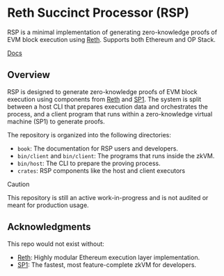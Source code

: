 # Reth Succinct Processor (RSP)

RSP is a minimal implementation of generating zero-knowledge proofs of EVM block execution using [Reth](https://reth.rs). Supports both Ethereum and OP Stack.

[Docs](https://succinctlabs.github.io/)

## Overview

RSP is designed to generate zero-knowledge proofs of EVM block execution using components from [Reth](https://reth.rs) and [SP1](https://docs.succinct.xyz/docs/sp1/introduction). The system is split between a host CLI that prepares execution data and orchestrates the process, and a client program that runs within a zero-knowledge virtual machine (SP1) to generate proofs.

The repository is organized into the following directories:

* `book`: The documentation for RSP users and developers.
* `bin/client` and `bin/client`: The programs that runs inside the zkVM.
* `bin/host`: The CLI to prepare the proving process.
* `crates`: RSP components like the host and client executors


> [!CAUTION]
>
> This repository is still an active work-in-progress and is not audited or meant for production usage.

## Acknowledgments

This repo would not exist without:

* [Reth](https://reth.rs): Highly modular Ethereum execution layer implementation.
* [SP1](https://github.com/succinctlabs/sp1): The fastest, most feature-complete zkVM for developers.